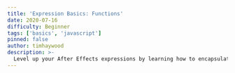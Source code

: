 ```yaml
---
title: 'Expression Basics: Functions'
date: 2020-07-16
difficulty: Beginner
tags: ['basics', 'javascript']
pinned: false
author: timhaywood
description: >-
  Level up your After Effects expressions by learning how to encapsulate sections of code in JavaScript functions.
---
```


[mdn referance]: https://developer.mozilla.org/en-US/docs/Learn/JavaScript/Building_blocks/Functions
